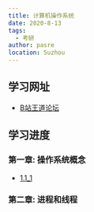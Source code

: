 ```yaml
---
title: 计算机操作系统
date: 2020-8-13
tags: 
  - 考研
author: pasre
location: Suzhou  
---
```


## 学习网址
* [B站王道论坛](https://www.bilibili.com/video/BV1YE411D7nH?t=2&p=26)

## 学习进度

### 第一章: 操作系统概念
* [1.1_1](/考研/操作系统/第一章/)

### 第二章: 进程和线程